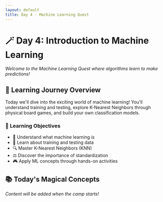 ```yaml
---
layout: default
title: Day 4 - Machine Learning Quest
---
```


# 🪄 Day 4: Introduction to Machine Learning

*Welcome to the Machine Learning Quest where algorithms learn to make predictions!*

## 🔮 Learning Journey Overview

Today we'll dive into the exciting world of machine learning! You'll understand training and testing, explore K-Nearest Neighbors through physical board games, and build your own classification models.

### 🎯 Learning Objectives
- 🧠 Understand what machine learning is
- 🎯 Learn about training and testing data
- 🔍 Master K-Nearest Neighbors (KNN)
- ⚖️ Discover the importance of standardization
- 🎮 Apply ML concepts through hands-on activities

## 📚 Today's Magical Concepts

*Content will be added when the camp starts!*
